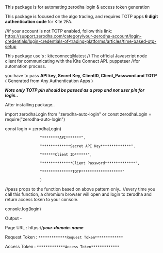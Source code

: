 This package is for automating zerodha login & access token generation

This package is focused on the algo trading, and requires TOTP apps **6 digit authentication code** for Kite 2FA.

//if your account is not TOTP enabled, follow this link:
https://support.zerodha.com/category/your-zerodha-account/login-credentials/login-credentials-of-trading-platforms/articles/time-based-otp-setup

This package use's : 
kiteconnect@latest // The official Javascript node client for communicating with the Kite Connect API.
puppeteer //for automation process.

you have to pass **API key, Secret Key, ClientID, Client_Password and TOTP** ( Generated from Any Authentication Apps )

***Note only TOTP pin should be passed as a prop and not user pin for login..***

After installing package..

import zerodhaLogin from "zerodha-auto-login" 
                    or 
const zerodhaLogin = require("zerodha-auto-login")

const login = zerodhaLogin(

                    "********API*******",
                    
                    "*************Secret API Key**************",
                    
                    "******Client ID******",
                    
                    "**************Client Password**************",
                    
                    "**************TOTP*******************"
                    
                    )
//pass props to the function based on above pattern only..
//every time you call this function, a chromium browser will open and login to zerodha and return access token to your console.

console.log(login)

Output -

Page URL : https://*****your-domain-name*****

Request Token : `*************Request Token*************`

Access Token : `*************Access Token*************`


